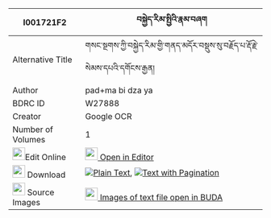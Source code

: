 |I001721F2|བསྐྱེད་རིམ་སྤྱིའི་རྣམ་བཞག 
| --- | --- 
|Alternative Title |གསང་སྔགས་ཀྱི་བསྐྱེད་རིམ་གྱི་གནད་མདོར་བསྡུས་སུ་བརྗོད་པ་རྡོ་རྗེ་སེམས་དཔའི་དགོངས་རྒྱན།
|Author| pad+ma bi dza ya
|BDRC ID | W27888
|Creator | Google OCR
|Number of Volumes| 1
|<img width="25" src="https://img.icons8.com/color/25/000000/edit-property.png">Edit Online| [<img width="25" src="https://avatars.githubusercontent.com/u/45091458?s=200&v=4"> Open in Editor](http://editor.openpecha.org/I001721F2)
|<img width="25" src="https://img.icons8.com/fluent/48/000000/download-2.png"/>  Download | [![](https://img.icons8.com/color/20/000000/txt.png)Plain Text](https://github.com/Openpecha/I001721F2/releases/download/v1/kyerim_chi_i_nam_shyak_plain_I001721F2.zip), [![](https://img.icons8.com/color/20/000000/txt.png)Text with Pagination](https://github.com/Openpecha/I001721F2/releases/download/v1/kyerim_chi_i_nam_shyak_pages_I001721F2.zip)
|<img width="25" src="https://img.icons8.com/plasticine/100/000000/pictures-folder.png"/>  Source Images | [<img width="25" src="https://library.bdrc.io/icons/BUDA-small.svg"> Images of text file open in BUDA](https://library.bdrc.io/show/bdr:W27888)